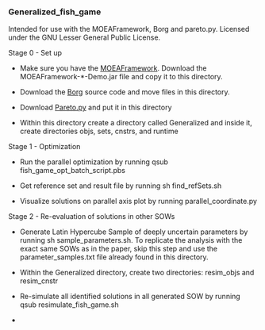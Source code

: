 ### Generalized_fish_game

Intended for use with the MOEAFramework, Borg and pareto.py. Licensed under the GNU Lesser General Public License.

Stage 0 - Set up

* Make sure you have the [MOEAFramework](http://www.moeaframework.org). Download the MOEAFramework-*-Demo.jar file and copy it to this directory.

* Download the [Borg](http://borgmoea.org/) source code and move files in this directory.

* Download [Pareto.py](https://github.com/matthewjwoodruff/pareto.py) and put it in this directory

* Within this directory create a directory called Generalized and inside it, create directories objs, sets, cnstrs, and runtime

Stage 1 - Optimization

* Run the parallel optimization by running qsub fish_game_opt_batch_script.pbs

* Get reference set and result file by running sh find_refSets.sh

* Visualize solutions on parallel axis plot by running parallel_coordinate.py 

Stage 2 - Re-evaluation of solutions in other SOWs

* Generate Latin Hypercube Sample of deeply uncertain parameters by running sh sample_parameters.sh. To replicate the analysis with the exact same SOWs as in the paper, skip this step and use the parameter_samples.txt file already found in this directory.

* Within the Generalized directory, create two directories: resim_objs and resim_cnstr

* Re-simulate all identified solutions in all generated SOW by running qsub resimulate_fish_game.sh

* 
